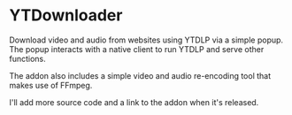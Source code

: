 # YTDownloader

Download video and audio from websites using YTDLP via a simple popup.  
The popup interacts with a native client to run YTDLP and serve other functions.

The addon also includes a simple video and audio re-encoding tool that makes use of FFmpeg.

I'll add more source code and a link to the addon when it's released.
